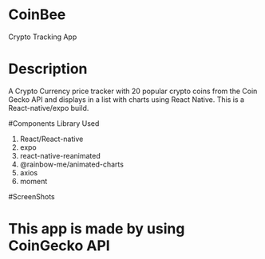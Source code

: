 # CoinBee
Crypto Tracking App 

# Description

A Crypto Currency price tracker with 20 popular crypto coins from the Coin Gecko API and displays in a list with charts using React Native.
This is a React-native/expo build.

#Components Library Used
1. React/React-native
2. expo
3. react-native-reanimated
4. @rainbow-me/animated-charts
5. axios
6. moment


#ScreenShots




# This app is made by using CoinGecko API
